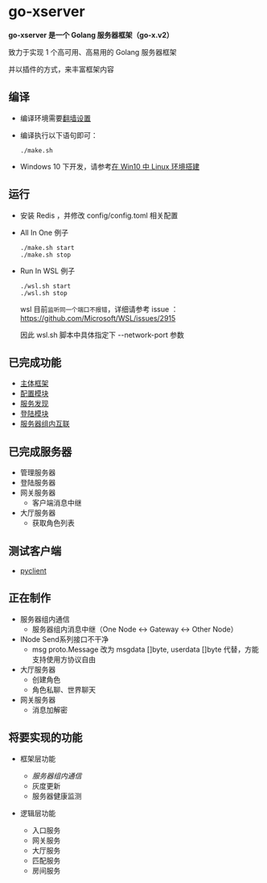 # go-xserver

**go-xserver 是一个 Golang 服务器框架（go-x.v2）**

致力于实现 1 个高可用、高易用的 Golang 服务器框架

并以插件的方式，来丰富框架内容

## 编译

- 编译环境需要[翻墙设置](doc/编译-翻墙设置.md)

- 编译执行以下语句即可：

  ```shell
  ./make.sh
  ```

- Windows 10 下开发，请参考[在 Win10 中 Linux 环境搭建](doc/编译-在Win10中Linux环境搭建.md)


## 运行

- 安装 Redis ，并修改 config/config.toml 相关配置

- All In One 例子
  ```shell
  ./make.sh start
  ./make.sh stop
  ```

- Run In WSL 例子
  ```shell
  ./wsl.sh start
  ./wsl.sh stop
  ```

   wsl 目前`监听同一个端口不报错`，详细请参考 issue ： https://github.com/Microsoft/WSL/issues/2915

   因此 wsl.sh 脚本中具体指定下 --network-port 参数



## 已完成功能

- [主体框架](doc/规范-代码框架.md)
- [配置模块](doc/规范-配置文件.md)
- [服务发现](doc/框架层功能-服务发现.md)
- [登陆模块](doc/框架层功能-登陆模块.md)
- [服务器组内互联](doc/规范-服务器架构.md)

## 已完成服务器

- 管理服务器
- 登陆服务器
- 网关服务器
  - 客户端消息中继
- 大厅服务器
  - 获取角色列表

## 测试客户端

- [pyclient](https://github.com/fananchong/go-xclient/tree/master/pyclient)

## 正在制作

- 服务器组内通信
  - 服务器组内消息中继（One Node <-> Gateway <-> Other Node）
- INode Send系列接口不干净
  - msg proto.Message 改为 msgdata []byte, userdata []byte 代替，方能支持使用方协议自由
- 大厅服务器
  - 创建角色
  - 角色私聊、世界聊天
- 网关服务器
  - 消息加解密

## 将要实现的功能

- 框架层功能
    - *服务器组内通信*
    - 灰度更新
    - 服务器健康监测


- 逻辑层功能
    - 入口服务
    - 网关服务
    - 大厅服务
    - 匹配服务
    - 房间服务
